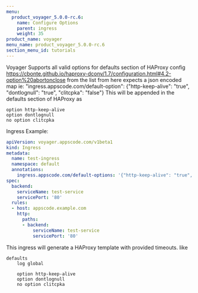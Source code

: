 ```yaml
---
menu:
  product_voyager_5.0.0-rc.6:
    name: Configure Options
    parent: ingress
    weight: 35
product_name: voyager
menu_name: product_voyager_5.0.0-rc.6
section_menu_id: tutorials
---
```



Voyager Supports all valid options for defaults section of HAProxy config
https://cbonte.github.io/haproxy-dconv/1.7/configuration.html#4.2-option%20abortonclose
from the list from here
expects a json encoded map
ie: "ingress.appscode.com/default-option": {"http-keep-alive": "true", "dontlognull": "true", "clitcpka": "false"}
This will be appended in the defaults section of HAProxy as
```
option http-keep-alive
option dontlognull
no option clitcpka

```
Ingress Example:
```yaml
apiVersion: voyager.appscode.com/v1beta1
kind: Ingress
metadata:
  name: test-ingress
  namespace: default
  annotations:
    ingress.appscode.com/default-options: '{"http-keep-alive": "true", "dontlognull": "true", "clitcpka": "false"}'
spec:
  backend:
    serviceName: test-service
    servicePort: '80'
  rules:
  - host: appscode.example.com
    http:
      paths:
      - backend:
          serviceName: test-service
          servicePort: '80'
```

This ingress will generate a HAProxy template with provided timeouts. like
```console
defaults
	log global

	option http-keep-alive
	option dontlognull
	no option clitcpka

```
